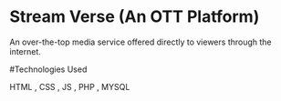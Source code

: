 # Stream Verse  (An OTT Platform)

An over-the-top media service offered directly to viewers through the internet.

#Technologies Used

HTML , CSS , JS , PHP , MYSQL




